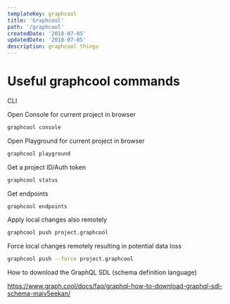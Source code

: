 ```yaml
---
templateKey: graphcool
title: 'Graphcool'
path: '/graphcool'
createdDate: '2018-07-05'
updatedDate: '2018-07-05'
description: graphcool things
---
```


# Useful graphcool commands

CLI

Open Console for current project in browser

```sh
graphcool console
```

Open Playground for current project in browser

```sh
graphcool playground
```

Get a project ID/Auth token

```sh
graphcool status
```

Get endpoints

```sh
graphcool endpoints
```

Apply local changes also remotely

```sh
graphcool push project.graphcool
```

Force local changes remotely resulting in potential data loss

```sh
graphcool push --force project.graphcool
```

How to download the GraphQL SDL (schema definition language)

https://www.graph.cool/docs/faq/graphql-how-to-download-graphql-sdl-schema-maiv5eekan/
